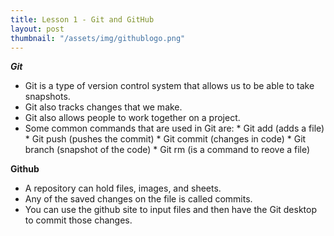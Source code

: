 ```yaml
---
title: Lesson 1 - Git and GitHub
layout: post
thumbnail: "/assets/img/githublogo.png"
---
```


***Git***
* Git is a type of version control system that allows us to be able to take snapshots. 
* Git also tracks changes that we make. 
* Git also allows people to work together on a project. 
* Some common commands that are used in Git are: 
			* Git add (adds a file) 
			*  Git push (pushes the commit)
			* Git commit (changes in code) 
			* Git branch (snapshot of the code)
			* Git rm (is a command to reove a file) 

**Github**
* A repository can hold files, images, and sheets. 
* Any of the saved changes on the file is called commits. 
* You can use the github site to input files and then have the Git desktop to commit those changes.
